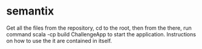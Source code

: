 # semantix
Get all the files from the repository, cd to the root, then from the there, run
command
scala -cp build ChallengeApp
to start the application. Instructions on how to use the it are contained in
itself.
